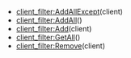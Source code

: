 - [client_filter:AddAllExcept](nil)(client)
- [client_filter:AddAll](nil)()
- [client_filter:Add](nil)(client)
- [client_filter:GetAll](nil)()
- [client_filter:Remove](nil)(client)